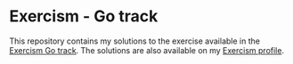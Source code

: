 # Exercism - Go track

This repository contains my solutions to the exercise available in the [Exercism Go track](https://exercism.io/tracks/go). The solutions are also available on my [Exercism profile](https://exercism.io/profiles/se7entyse7en).
